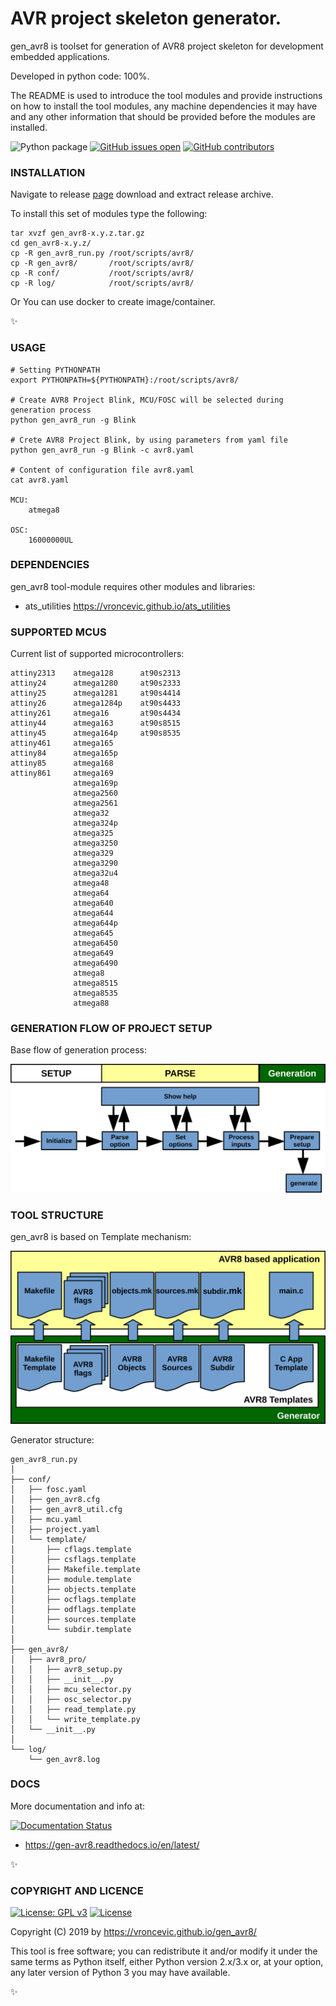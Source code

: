 # AVR project skeleton generator.

gen_avr8 is toolset for generation of AVR8 project skeleton for
development embedded applications.

Developed in python code: 100%.

The README is used to introduce the tool modules and provide instructions on
how to install the tool modules, any machine dependencies it may have and any
other information that should be provided before the modules are installed.

![Python package](https://github.com/vroncevic/gen_avr8/workflows/Python%20package/badge.svg)
 [![GitHub issues open](https://img.shields.io/github/issues/vroncevic/gen_avr8.svg)](https://github.com/vroncevic/gen_avr8/issues)
 [![GitHub contributors](https://img.shields.io/github/contributors/vroncevic/gen_avr8.svg)](https://github.com/vroncevic/gen_avr8/graphs/contributors)

### INSTALLATION
Navigate to release [page](https://github.com/vroncevic/gen_avr8/releases) download and extract release archive.

To install this set of modules type the following:

```
tar xvzf gen_avr8-x.y.z.tar.gz
cd gen_avr8-x.y.z/
cp -R gen_avr8_run.py /root/scripts/avr8/
cp -R gen_avr8/       /root/scripts/avr8/
cp -R conf/           /root/scripts/avr8/
cp -R log/            /root/scripts/avr8/
```

Or You can use docker to create image/container.

:sparkles:

### USAGE

```
# Setting PYTHONPATH
export PYTHONPATH=${PYTHONPATH}:/root/scripts/avr8/

# Create AVR8 Project Blink, MCU/FOSC will be selected during generation process
python gen_avr8_run -g Blink

# Crete AVR8 Project Blink, by using parameters from yaml file
python gen_avr8_run -g Blink -c avr8.yaml

# Content of configuration file avr8.yaml
cat avr8.yaml

MCU:
    atmega8

OSC:
    16000000UL
```

### DEPENDENCIES

gen_avr8 tool-module requires other modules and libraries:

* ats_utilities https://vroncevic.github.io/ats_utilities

### SUPPORTED MCUS

Current list of supported microcontrollers:

```
attiny2313    atmega128      at90s2313
attiny24      atmega1280     at90s2333
attiny25      atmega1281     at90s4414
attiny26      atmega1284p    at90s4433
attiny261     atmega16       at90s4434
attiny44      atmega163      at90s8515
attiny45      atmega164p     at90s8535
attiny461     atmega165
attiny84      atmega165p
attiny85      atmega168
attiny861     atmega169
              atmega169p
              atmega2560
              atmega2561
              atmega32
              atmega324p
              atmega325
              atmega3250
              atmega329
              atmega3290
              atmega32u4
              atmega48
              atmega64
              atmega640
              atmega644
              atmega644p
              atmega645
              atmega6450
              atmega649
              atmega6490
              atmega8
              atmega8515
              atmega8535
              atmega88
```

### GENERATION FLOW OF PROJECT SETUP

Base flow of generation process:

![alt tag](https://raw.githubusercontent.com/vroncevic/gen_avr8/dev/docs/gen_avr8_flow.png)

### TOOL STRUCTURE

gen_avr8 is based on Template mechanism:

![alt tag](https://raw.githubusercontent.com/vroncevic/gen_avr8/dev/docs/gen_avr8.png)

Generator structure:

```
gen_avr8_run.py
│
├── conf/
│   ├── fosc.yaml
│   ├── gen_avr8.cfg
│   ├── gen_avr8_util.cfg
│   ├── mcu.yaml
│   ├── project.yaml
│   └── template/
│       ├── cflags.template
│       ├── csflags.template
│       ├── Makefile.template
│       ├── module.template
│       ├── objects.template
│       ├── ocflags.template
│       ├── odflags.template
│       ├── sources.template
│       └── subdir.template
│
├── gen_avr8/
│   ├── avr8_pro/
│   │   ├── avr8_setup.py
│   │   ├── __init__.py
│   │   ├── mcu_selector.py
│   │   ├── osc_selector.py
│   │   ├── read_template.py
│   │   └── write_template.py
│   └── __init__.py
│
└── log/
    └── gen_avr8.log
```

### DOCS

More documentation and info at:

[![Documentation Status](https://readthedocs.org/projects/gen-avr8/badge/?version=latest)](https://gen-avr8.readthedocs.io/en/latest/?badge=latest)

* https://gen-avr8.readthedocs.io/en/latest/

:sparkles:

### COPYRIGHT AND LICENCE

[![License: GPL v3](https://img.shields.io/badge/License-GPLv3-blue.svg)](https://www.gnu.org/licenses/gpl-3.0) [![License](https://img.shields.io/badge/License-Apache%202.0-blue.svg)](https://opensource.org/licenses/Apache-2.0)

Copyright (C) 2019 by https://vroncevic.github.io/gen_avr8/

This tool is free software; you can redistribute it and/or modify
it under the same terms as Python itself, either Python version 2.x/3.x or,
at your option, any later version of Python 3 you may have available.

:sparkles:
